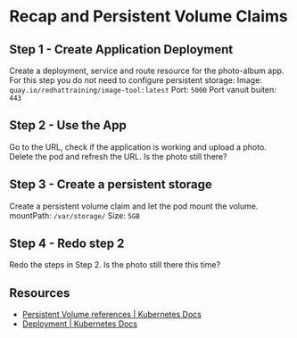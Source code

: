 # Recap and Persistent Volume Claims

## Step 1 - Create Application Deployment
Create a deployment, service and route resource for the photo-album app. For this step you do not need to configure persistent storage:
Image: `quay.io/redhattraining/image-tool:latest`
Port: `5000`
Port vanuit buiten: `443`

## Step 2 - Use the App
Go to the URL, check if the application is working and upload a photo.
Delete the pod and refresh the URL. Is the photo still there?

## Step 3 - Create a persistent storage
Create a persistent volume claim and let the pod mount the volume.
mountPath: `/var/storage/`
Size: `5GB`

## Step 4 - Redo step 2
Redo the steps in Step 2. Is the photo still there this time?

## Resources

* [Persistent Volume references | Kubernetes Docs](https://kubernetes.io/docs/tasks/configure-pod-container/configure-persistent-volume-storage/)
* [ Deployment | Kubernetes Docs](https://kubernetes.io/docs/concepts/workloads/controllers/deployment/)
